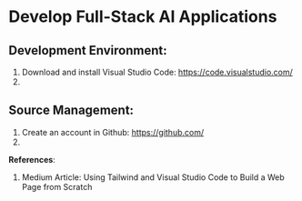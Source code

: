 # Develop Full-Stack AI Applications
## Development Environment:
1. Download and install Visual Studio Code: https://code.visualstudio.com/
2. 
## Source Management:
1. Create an account in Github: https://github.com/
2. 

**References**:
1. Medium Article: Using Tailwind and Visual Studio Code to Build a Web Page from Scratch
